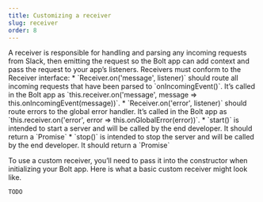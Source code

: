 ```yaml
---
title: Customizing a receiver
slug: receiver
order: 8
---
```


<div class="section-content">
A receiver is responsible for handling and parsing any incoming requests from Slack, then emitting the request so the Bolt app can add context and pass the request to your app’s listeners. Receivers must conform to the Receiver interface:
* `Receiver.on('message',  listener)` should route all incoming requests that have been parsed to `onIncomingEvent()`. It’s called in the Bolt app as `this.receiver.on('message', message => this.onIncomingEvent(message))`.
* `Receiver.on('error',  listener)` should route errors to the global error handler. It’s called in the Bolt app as `this.receiver.on('error', error => this.onGlobalError(error))`.
* `start()` is intended to start a server and will be called by the end developer. It should return a `Promise`
* `stop()` is intended to stop the server and will be called by the end developer. It should return a `Promise`

To use a custom receiver, you’ll need to pass it into the constructor when initializing your Bolt app. Here is what a basic custom receiver might look like.
</div>

```javascript
TODO
```